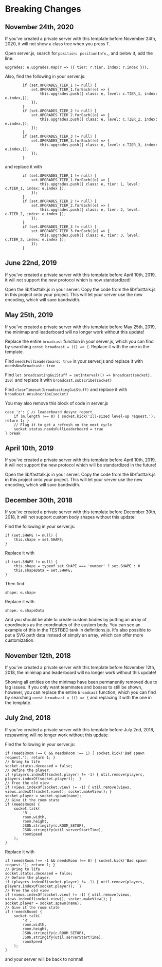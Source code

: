 # Breaking Changes

## November 24th, 2020

If you've created a private server with this template before November 24th, 2020, it will not show a class tree when you press T.

Open server.js, search for `position: positionInfo,`, and below it, add the line:
```
upgrades: e.upgrades.map(r => ({ tier: r.tier, index: r.index })),
```

Also, find the following in your server.js:
```
        if (set.UPGRADES_TIER_1 != null) { 
            set.UPGRADES_TIER_1.forEach((e) => {
                this.upgrades.push({ class: e, level: c.TIER_1, index: e.index,});
            });
        }
        if (set.UPGRADES_TIER_2 != null) { 
            set.UPGRADES_TIER_2.forEach((e) => {
                this.upgrades.push({ class: e, level: c.TIER_2, index: e.index,});
            });
        }
        if (set.UPGRADES_TIER_3 != null) { 
            set.UPGRADES_TIER_3.forEach((e) => {
                this.upgrades.push({ class: e, level: c.TIER_3, index: e.index,});
            });
        }
```
and replace it with
```
        if (set.UPGRADES_TIER_1 != null) { 
            set.UPGRADES_TIER_1.forEach((e) => {
                this.upgrades.push({ class: e, tier: 1, level: c.TIER_1, index: e.index });
            });
        }
        if (set.UPGRADES_TIER_2 != null) { 
            set.UPGRADES_TIER_2.forEach((e) => {
                this.upgrades.push({ class: e, tier: 2, level: c.TIER_2, index: e.index });
            });
        }
        if (set.UPGRADES_TIER_3 != null) { 
            set.UPGRADES_TIER_3.forEach((e) => {
                this.upgrades.push({ class: e, tier: 3, level: c.TIER_3, index: e.index });
            });
        }
```

## June 22nd, 2019

If you've created a private server with this template before April 10th, 2019, it will not support the new protocol which is now standardized!

Open the lib/fasttalk.js in your server. Copy the code from the lib/fasttalk.js in this project onto your project. This will let your server use the new encoding, which will save bandwidth.

## May 25th, 2019

If you've created a private server with this template before May 25th, 2019, the minimap and leaderboard will no longer work without this update!

Replace the entire `broadcast` function in your server.js, which you can find by searching `const broadcast = (() => {`. Replace it with the one in the template.

Find `needsFullLeaderboard: true` in your server.js and replace it with `needsNewBroadcast: true`

Find `let broadcastingGuiStuff = setInterval(() => broadcast(socket), 250)` and replace it with `broadcast.subscribe(socket)`

Find `clearTimeout(broadcastingGuiStuff)` and replace it with `broadcast.unsubscribe(socket)`

You may also remove this block of code in server.js
```
case 'z': { // leaderboard desync report
    if (m.length !== 0) { socket.kick('Ill-sized level-up request.'); return 1; }
    // Flag it to get a refresh on the next cycle
    socket.status.needsFullLeaderboard = true
} break
```

## April 10th, 2019

If you've created a private server with this template before April 10th, 2019, it will not support the new protocol which will be standardized in the future!

Open the lib/fasttalk.js in your server. Copy the code from the lib/fasttalk.js in this project onto your project. This will let your server use the new encoding, which will save bandwidth.

## December 30th, 2018

If you've created a private server with this template before December 30th, 2018, it will not support custom body shapes without this update!

Find the following in your server.js:
```
if (set.SHAPE != null) {
    this.shape = set.SHAPE;
}
```
Replace it with
```
if (set.SHAPE != null) {
    this.shape = typeof set.SHAPE === 'number' ? set.SHAPE : 0
    this.shapeData = set.SHAPE;
}
```
Then find
```
shape: e.shape
```
Replace it with
```
shape: e.shapeData
```
And you should be able to create custom bodies by putting an array of coordinates as the coordinates of the custom body. You can see an example of this in the TESTBED tank in definitions.js. It's also possible to put a SVG path data instead of simply an array, which can offer more customization.

## November 12th, 2018

If you've created a private server with this template before November 12th, 2018, the minimap and leaderboard will no longer work without this update!

Showing all entities on the minimap have been permanently removed due to lag issues. If you only want teammates and bosses to still be shown, however, you can replace the entire `broadcast` function, which you can find by searching `const broadcast = (() => {` and replacing it with the one in the template.

## July 2nd, 2018

If you've created a private server with this template before July 2nd, 2018, respawning will no longer work without this update:

Find the following in your server.js:
```
if (needsRoom !== 0 && needsRoom !== 1) { socket.kick('Bad spawn request.'); return 1; }
// Bring to life
socket.status.deceased = false;
// Define the player.
if (players.indexOf(socket.player) != -1) { util.remove(players, players.indexOf(socket.player));  }
// Free the old view
if (views.indexOf(socket.view) != -1) { util.remove(views, views.indexOf(socket.view)); socket.makeView(); }
socket.player = socket.spawn(name);     
// Give it the room state
if (needsRoom) { 
    socket.talk(
        'R',
        room.width,
        room.height,
        JSON.stringify(c.ROOM_SETUP), 
        JSON.stringify(util.serverStartTime),
        roomSpeed
    );
}
```
Replace it with
```
if (needsRoom !== -1 && needsRoom !== 0) { socket.kick('Bad spawn request.'); return 1; }
// Bring to life
socket.status.deceased = false;
// Define the player.
if (players.indexOf(socket.player) != -1) { util.remove(players, players.indexOf(socket.player));  }
// Free the old view
if (views.indexOf(socket.view) != -1) { util.remove(views, views.indexOf(socket.view)); socket.makeView(); }
socket.player = socket.spawn(name);     
// Give it the room state
if (!needsRoom) { 
    socket.talk(
        'R',
        room.width,
        room.height,
        JSON.stringify(c.ROOM_SETUP), 
        JSON.stringify(util.serverStartTime),
        roomSpeed
    );
}
```
and your server will be back to normal!